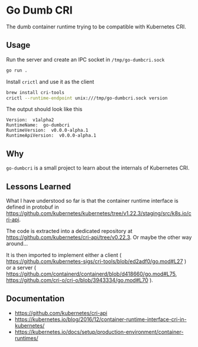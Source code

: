 # Go Dumb CRI

The dumb container runtime trying to be compatible with Kubernetes CRI.

## Usage

Run the server and create an IPC socket in `/tmp/go-dumbcri.sock`

```bash
go run .
```

Install `crictl` and use it as the client

```bash
brew install cri-tools
crictl --runtime-endpoint unix:///tmp/go-dumbcri.sock version
```

The output should look like this

```text
Version:  v1alpha2
RuntimeName:  go-dumbcri
RuntimeVersion:  v0.0.0-alpha.1
RuntimeApiVersion:  v0.0.0-alpha.1
```

## Why

`go-dumbcri` is a small project to learn about the internals of Kubernetes CRI.

## Lessons Learned

What I have understood so far is that the container runtime interface is defined in protobuf in <https://github.com/kubernetes/kubernetes/tree/v1.22.3/staging/src/k8s.io/cri-api>.

The code is extracted into a dedicated repository at <https://github.com/kubernetes/cri-api/tree/v0.22.3>. Or maybe the other way around...

It is then imported to implement either a client ( <https://github.com/kubernetes-sigs/cri-tools/blob/ed2adf0/go.mod#L27> ) or a server ( <https://github.com/containerd/containerd/blob/d418660/go.mod#L75>, <https://github.com/cri-o/cri-o/blob/3943334/go.mod#L70> ).

## Documentation

- <https://github.com/kubernetes/cri-api>
- <https://kubernetes.io/blog/2016/12/container-runtime-interface-cri-in-kubernetes/>
- <https://kubernetes.io/docs/setup/production-environment/container-runtimes/>
